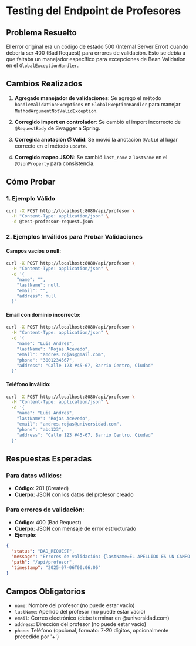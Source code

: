 # Testing del Endpoint de Profesores

## Problema Resuelto

El error original era un código de estado 500 (Internal Server Error) cuando debería ser 400 (Bad Request) para errores de validación. Esto se debía a que faltaba un manejador específico para excepciones de Bean Validation en el `GlobalExceptionHandler`.

## Cambios Realizados

1. **Agregado manejador de validaciones**: Se agregó el método `handleValidationExceptions` en `GlobalExeptionHandler` para manejar `MethodArgumentNotValidException`.

2. **Corregido import en controlador**: Se cambió el import incorrecto de `@RequestBody` de Swagger a Spring.

3. **Corregida anotación @Valid**: Se movió la anotación `@Valid` al lugar correcto en el método `update`.

4. **Corregido mapeo JSON**: Se cambió `last_name` a `lastName` en el `@JsonProperty` para consistencia.

## Cómo Probar

### 1. Ejemplo Válido
```bash
curl -X POST http://localhost:8080/api/profesor \
  -H "Content-Type: application/json" \
  -d @test-professor-request.json
```

### 2. Ejemplos Inválidos para Probar Validaciones

#### Campos vacíos o null:
```bash
curl -X POST http://localhost:8080/api/profesor \
  -H "Content-Type: application/json" \
  -d '{
    "name": "",
    "lastName": null,
    "email": "",
    "address": null
  }'
```

#### Email con dominio incorrecto:
```bash
curl -X POST http://localhost:8080/api/profesor \
  -H "Content-Type: application/json" \
  -d '{
    "name": "Luis Andres",
    "lastName": "Rojas Acevedo",
    "email": "andres.rojas@gmail.com",
    "phone": "3001234567",
    "address": "Calle 123 #45-67, Barrio Centro, Ciudad"
  }'
```

#### Teléfono inválido:
```bash
curl -X POST http://localhost:8080/api/profesor \
  -H "Content-Type: application/json" \
  -d '{
    "name": "Luis Andres",
    "lastName": "Rojas Acevedo",
    "email": "andres.rojas@universidad.com",
    "phone": "abc123",
    "address": "Calle 123 #45-67, Barrio Centro, Ciudad"
  }'
```

## Respuestas Esperadas

### Para datos válidos:
- **Código**: 201 (Created)
- **Cuerpo**: JSON con los datos del profesor creado

### Para errores de validación:
- **Código**: 400 (Bad Request)
- **Cuerpo**: JSON con mensaje de error estructurado
- **Ejemplo**:
```json
{
  "status": "BAD_REQUEST",
  "message": "Errores de validación: {lastName=EL APELLIDO ES UN CAMPO OBLIGATORIO Y NO PUEDE ESTAR VACÍO, name=EL NOMBRE ES UN CAMPO OBLIGATORIO Y NO PUEDE ESTAR VACÍO, address=LA DIRECCIÓN ES UN CAMPO OBLIGATORIO Y NO PUEDE ESTAR VACÍO, email=EL CORREO ELECTRÓNICO ES UN CAMPO OBLIGATORIO Y NO PUEDE ESTAR VACÍO}",
  "path": "/api/profesor",
  "timestamp": "2025-07-06T00:06:06"
}
```

## Campos Obligatorios

- `name`: Nombre del profesor (no puede estar vacío)
- `lastName`: Apellido del profesor (no puede estar vacío)
- `email`: Correo electrónico (debe terminar en @universidad.com)
- `address`: Dirección del profesor (no puede estar vacío)
- `phone`: Teléfono (opcional, formato: 7-20 dígitos, opcionalmente precedido por '+') 